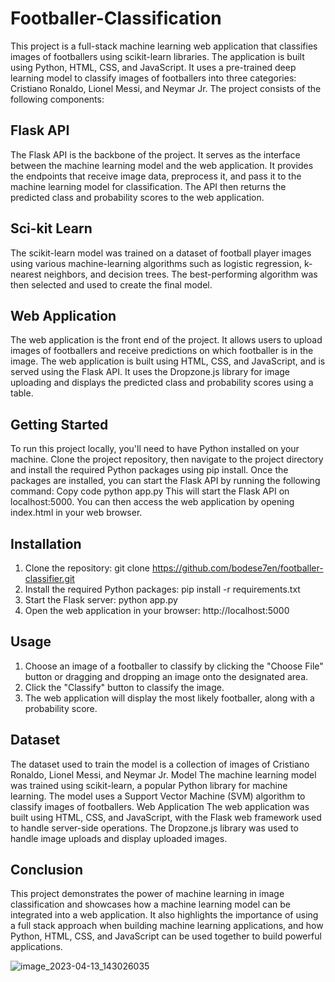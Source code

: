# Footballer-Classification
This project is a full-stack machine learning web application that classifies images of footballers using scikit-learn libraries. The application is built using Python, HTML, CSS, and JavaScript. It uses a pre-trained deep learning model to classify images of footballers into three categories: Cristiano Ronaldo, Lionel Messi, and Neymar Jr.
The project consists of the following components:

## Flask API
The Flask API is the backbone of the project. It serves as the interface between the machine learning model and the web application. It provides the endpoints that receive image data, preprocess it, and pass it to the machine learning model for classification. The API then returns the predicted class and probability scores to the web application.

## Sci-kit Learn
The scikit-learn model was trained on a dataset of football player images using various machine-learning algorithms such as logistic regression, k-nearest neighbors, and decision trees. The best-performing algorithm was then selected and used to create the final model.

## Web Application
The web application is the front end of the project. It allows users to upload images of footballers and receive predictions on which footballer is in the image. The web application is built using HTML, CSS, and JavaScript, and is served using the Flask API. It uses the Dropzone.js library for image uploading and displays the predicted class and probability scores using a table.

## Getting Started
To run this project locally, you'll need to have Python installed on your machine. Clone the project repository, then navigate to the project directory and install the required Python packages using pip install. 
Once the packages are installed, you can start the Flask API by running the following command:
Copy code
python app.py 
This will start the Flask API on localhost:5000. You can then access the web application by opening index.html in your web browser.

## Installation
1.	Clone the repository: git clone https://github.com/bodese7en/footballer-classifier.git
2.	Install the required Python packages: pip install -r requirements.txt
3.	Start the Flask server: python app.py
4.	Open the web application in your browser: http://localhost:5000

## Usage
1.	Choose an image of a footballer to classify by clicking the "Choose File" button or dragging and dropping an image onto the designated area.
2.	Click the "Classify" button to classify the image.
3.	The web application will display the most likely footballer, along with a probability score.

## Dataset
The dataset used to train the model is a collection of images of Cristiano Ronaldo, Lionel Messi, and Neymar Jr.
Model
The machine learning model was trained using scikit-learn, a popular Python library for machine learning. The model uses a Support Vector Machine (SVM) algorithm to classify images of footballers.
Web Application
The web application was built using HTML, CSS, and JavaScript, with the Flask web framework used to handle server-side operations. The Dropzone.js library was used to handle image uploads and display uploaded images.

## Conclusion
This project demonstrates the power of machine learning in image classification and showcases how a machine learning model can be integrated into a web application. It also highlights the importance of using a full stack approach when building machine learning applications, and how Python, HTML, CSS, and JavaScript can be used together to build powerful applications.

![image_2023-04-13_143026035](https://user-images.githubusercontent.com/115225579/231774231-50419f98-f801-42aa-aa63-34f2e97b6e0f.png)
